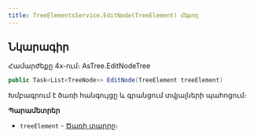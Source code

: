```yaml
---
title: TreeElementsService.EditNode(TreeElement) մեթոդ  
---
```


## Նկարագիր

Համարժեքը 4x-ում։ AsTree.EditNodeTree

```c#
public Task<List<TreeNode>> EditNode(TreeElement treeElement)
```

Խմբագրում է ծառի հանգույցը և գրանցում տվյալների պահոցում։

**Պարամետրեր**

* `treeElement` - [Ծառի տարրը](../../types/TreeElement.md)։
